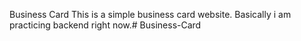Business Card
This is a simple business card website.
Basically i am practicing backend right now.#   B u s i n e s s - C a r d  
 
